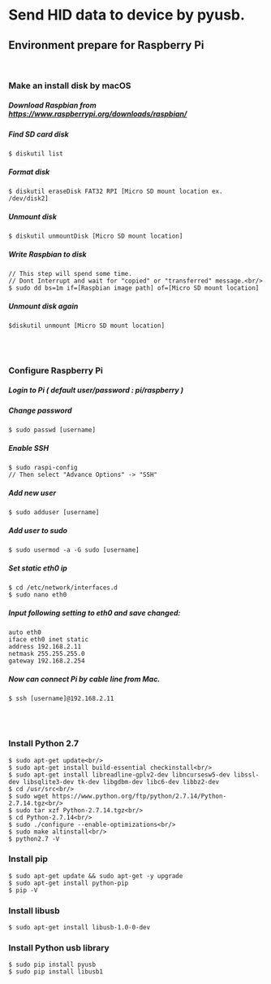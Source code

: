 # Send HID data to device by pyusb.

## Environment prepare for Raspberry Pi

<br/>

### Make an install disk by macOS
##### Download Raspbian from <a href="https://www.raspberrypi.org/downloads/raspbian/">https://www.raspberrypi.org/downloads/raspbian/</a>
##### Find SD card disk
    $ diskutil list
##### Format disk
    $ diskutil eraseDisk FAT32 RPI [Micro SD mount location ex. /dev/disk2]
##### Unmount disk
    $ diskutil unmountDisk [Micro SD mount location]
##### Write Raspbian to disk
    // This step will spend some time.
    // Dont Interrupt and wait for "copied" or "transferred" message.<br/>
    $ sudo dd bs=1m if=[Raspbian image path] of=[Micro SD mount location]
##### Unmount disk again
    $diskutil unmount [Micro SD mount location]

<br/><br/>

### Configure Raspberry Pi
##### Login to Pi ( default user/password : pi/raspberry )
##### Change password
    $ sudo passwd [username]
##### Enable SSH
    $ sudo raspi-config
    // Then select "Advance Options" -> "SSH"
##### Add new user
    $ sudo adduser [username]
##### Add user to sudo
    $ sudo usermod -a -G sudo [username]
##### Set static eth0 ip
    $ cd /etc/network/interfaces.d
    $ sudo nano eth0
##### Input following setting to eth0 and save changed:
    auto eth0
    iface eth0 inet static
    address 192.168.2.11
    netmask 255.255.255.0
    gateway 192.168.2.254
##### Now can connect Pi by cable line from Mac.
    $ ssh [username]@192.168.2.11

<br/><br/>

### Install Python 2.7
    $ sudo apt-get update<br/>
    $ sudo apt-get install build-essential checkinstall<br/>
    $ sudo apt-get install libreadline-gplv2-dev libncursesw5-dev libssl-dev libsqlite3-dev tk-dev libgdbm-dev libc6-dev libbz2-dev
    $ cd /usr/src<br/>
    $ sudo wget https://www.python.org/ftp/python/2.7.14/Python-2.7.14.tgz<br/>
    $ sudo tar xzf Python-2.7.14.tgz<br/>
    $ cd Python-2.7.14<br/>
    $ sudo ./configure --enable-optimizations<br/>
    $ sudo make altinstall<br/>
    $ python2.7 -V


### Install pip
    $ sudo apt-get update && sudo apt-get -y upgrade
    $ sudo apt-get install python-pip
    $ pip -V


### Install libusb
    $ sudo apt-get install libusb-1.0-0-dev


### Install Python usb library
    $ sudo pip install pyusb
    $ sudo pip install libusb1
